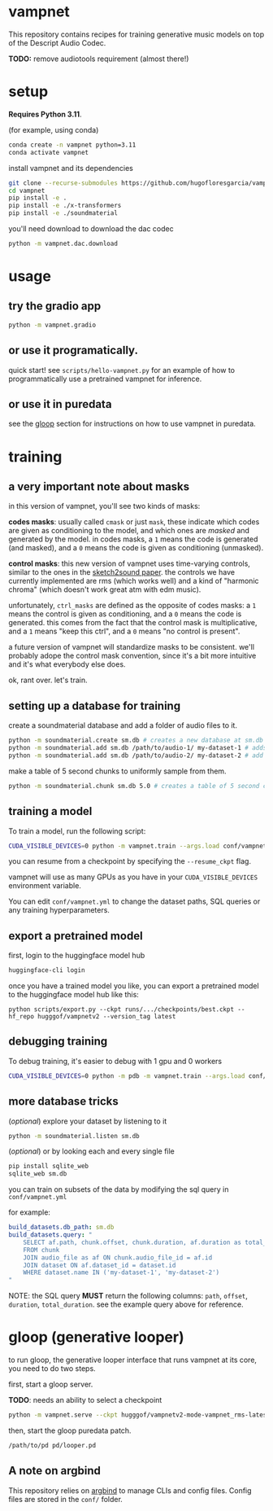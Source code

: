 # vampnet

This repository contains recipes for training generative music models on top of the Descript Audio Codec.

**TODO:** remove audiotools requirement (almost there!)

# setup

**Requires Python 3.11**. 

(for example, using conda)
```bash
conda create -n vampnet python=3.11
conda activate vampnet
```

install vampnet and its dependencies
```bash
git clone --recurse-submodules https://github.com/hugofloresgarcia/vampnet.git
cd vampnet
pip install -e .
pip install -e ./x-transformers
pip install -e ./soundmaterial
```

you'll need download to download the dac codec
```bash
python -m vampnet.dac.download
```


# usage

## try the gradio app

```bash 
python -m vampnet.gradio
```

## or use it programatically.

quick start! see `scripts/hello-vampnet.py` for an example of how to programmatically use a pretrained vampnet for inference. 

## or use it in puredata

see the [gloop](#gloop-generative-looper) section for instructions on how to use vampnet in puredata.

# training
## a very important note about masks

in this version of vampnet, you'll see two kinds of masks: 

**codes masks**: usually called `cmask` or just `mask`, these indicate which codes are given as conditioning to the model, and which ones are *masked* and generated by the model. in codes masks, a `1` means the code is generated (and masked), and a `0` means the code is given as conditioning (unmasked). 

**control masks**: this new version of vampnet uses time-varying controls, similar to the ones in the [sketch2sound paper](https://hugofloresgarcia.art/sketch2sound/). the controls we have currently implemented are rms (which works well) and a kind of "harmonic chroma" (which doesn't work great atm with edm music).

unfortunately, `ctrl_masks` are defined as the opposite  of codes masks: a `1` means the control is given as conditioning, and a `0` means the code is generated. this comes from the fact that the control mask is multiplicative, and a `1` means "keep this ctrl", and a `0` means "no control is present".

a future version of vampnet will standardize masks to be consistent. we'll probably adope the control mask convention, since it's a bit more intuitive and it's what everybody else does. 

ok, rant over. let's train. 

## setting up a database for training

create a soundmaterial database and add a folder of audio files to it.
```bash
python -m soundmaterial.create sm.db # creates a new database at sm.db
python -m soundmaterial.add sm.db /path/to/audio-1/ my-dataset-1 # adds audio files to db, with a dataset name of my-dataset
python -m soundmaterial.add sm.db /path/to/audio-2/ my-dataset-2 # add a second dataset
```

make a table of 5 second chunks to uniformly sample from them. 
```bash
python -m soundmaterial.chunk sm.db 5.0 # creates a table of 5 second chunks
```

## training a model

To train a model, run the following script: 

```bash
CUDA_VISIBLE_DEVICES=0 python -m vampnet.train --args.load conf/vampnet.yml
```

you can resume from a checkpoint by specifying the `--resume_ckpt` flag. 

vampnet will use as many GPUs as you have in your `CUDA_VISIBLE_DEVICES` environment variable.

You can edit `conf/vampnet.yml` to change the dataset paths, SQL queries or any training hyperparameters. 

## export a pretrained model

first, login to the huggingface model hub
```bash
huggingface-cli login
```

once you have a trained model you like, you can export a pretrained model to the huggingface model hub like this:
```
python scripts/export.py --ckpt runs/.../checkpoints/best.ckpt --hf_repo hugggof/vampnetv2 --version_tag latest
```

## debugging training

To debug training, it's easier to debug with 1 gpu and 0 workers

```bash
CUDA_VISIBLE_DEVICES=0 python -m pdb -m vampnet.train --args.load conf/vampnet.yml --save_path /path/to/checkpoints --num_workers 0
```


## more database tricks

(*optional*) explore your dataset by listening to it
```bash
python -m soundmaterial.listen sm.db
```

(*optional*) or by looking each and every single file
```bash
pip install sqlite_web
sqlite_web sm.db
```

you can train on subsets of the data by modifying the sql query in `conf/vampnet.yml`

for example: 
```yaml
build_datasets.db_path: sm.db
build_datasets.query: "
    SELECT af.path, chunk.offset, chunk.duration, af.duration as total_duration, dataset.name 
    FROM chunk 
    JOIN audio_file as af ON chunk.audio_file_id = af.id 
    JOIN dataset ON af.dataset_id = dataset.id
    WHERE dataset.name IN ('my-dataset-1', 'my-dataset-2')
"
```
NOTE: the SQL query **MUST** return the following columns: `path`, `offset`, `duration`, `total_duration`. see the example query above for reference.



# gloop (generative looper) 

to run gloop, the generative looper interface that runs vampnet at its core, you need to do two steps. 

first, start a gloop server. 

**TODO**: needs an ability to select a checkpoint
```bash
python -m vampnet.serve --ckpt hugggof/vampnetv2-mode-vampnet_rms-latest --device mps
```

then, start the gloop puredata patch. 
```bash
/path/to/pd pd/looper.pd
```

## A note on argbind
This repository relies on [argbind](https://github.com/pseeth/argbind) to manage CLIs and config files. 
Config files are stored in the `conf/` folder. 

